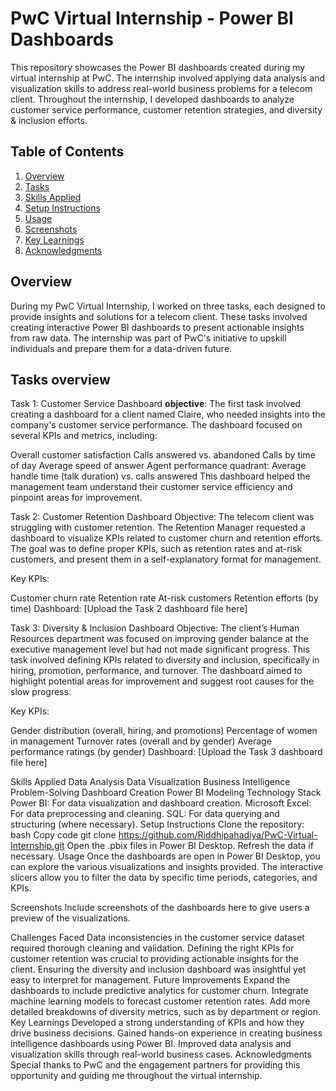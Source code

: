 # PwC Virtual Internship - Power BI Dashboards
This repository showcases the Power BI dashboards created during my virtual internship at PwC. The internship involved applying data analysis and visualization skills to address real-world business problems for a telecom client. Throughout the internship, I developed dashboards to analyze customer service performance, customer retention strategies, and diversity & inclusion efforts.

## Table of Contents
1. [Overview](#overview)
2. [Tasks](#tasks)
3. [Skills Applied](#skills-applied)
4. [Setup Instructions](#setup-instructions)
5. [Usage](#usage)
6. [Screenshots](#screenshots)
7. [Key Learnings](#key-learnings)
8. [Acknowledgments](#acknowledgments)

## Overview
During my PwC Virtual Internship, I worked on three tasks, each designed to provide insights and solutions for a telecom client. These tasks involved creating interactive Power BI dashboards to present actionable insights from raw data. The internship was part of PwC's initiative to upskill individuals and prepare them for a data-driven future.

## Tasks overview
Task 1: Customer Service Dashboard
**objective**:
The first task involved creating a dashboard for a client named Claire, who needed insights into the company's customer service performance. The dashboard focused on several KPIs and metrics, including:

Overall customer satisfaction
Calls answered vs. abandoned
Calls by time of day
Average speed of answer
Agent performance quadrant: Average handle time (talk duration) vs. calls answered
This dashboard helped the management team understand their customer service efficiency and pinpoint areas for improvement.

Task 2: Customer Retention Dashboard
Objective:
The telecom client was struggling with customer retention. The Retention Manager requested a dashboard to visualize KPIs related to customer churn and retention efforts. The goal was to define proper KPIs, such as retention rates and at-risk customers, and present them in a self-explanatory format for management.

Key KPIs:

Customer churn rate
Retention rate
At-risk customers
Retention efforts (by time)
Dashboard:
[Upload the Task 2 dashboard file here]

Task 3: Diversity & Inclusion Dashboard
Objective:
The client’s Human Resources department was focused on improving gender balance at the executive management level but had not made significant progress. This task involved defining KPIs related to diversity and inclusion, specifically in hiring, promotion, performance, and turnover. The dashboard aimed to highlight potential areas for improvement and suggest root causes for the slow progress.

Key KPIs:

Gender distribution (overall, hiring, and promotions)
Percentage of women in management
Turnover rates (overall and by gender)
Average performance ratings (by gender)
Dashboard:
[Upload the Task 3 dashboard file here]

Skills Applied
Data Analysis
Data Visualization
Business Intelligence
Problem-Solving
Dashboard Creation
Power BI Modeling
Technology Stack
Power BI: For data visualization and dashboard creation.
Microsoft Excel: For data preprocessing and cleaning.
SQL: For data querying and structuring (where necessary).
Setup Instructions
Clone the repository:
bash
Copy code
git clone https://github.com/Riddhipahadiya/PwC-Virtual-Internship.git
Open the .pbix files in Power BI Desktop.
Refresh the data if necessary.
Usage
Once the dashboards are open in Power BI Desktop, you can explore the various visualizations and insights provided. The interactive slicers allow you to filter the data by specific time periods, categories, and KPIs.

Screenshots
Include screenshots of the dashboards here to give users a preview of the visualizations.

Challenges Faced
Data inconsistencies in the customer service dataset required thorough cleaning and validation.
Defining the right KPIs for customer retention was crucial to providing actionable insights for the client.
Ensuring the diversity and inclusion dashboard was insightful yet easy to interpret for management.
Future Improvements
Expand the dashboards to include predictive analytics for customer churn.
Integrate machine learning models to forecast customer retention rates.
Add more detailed breakdowns of diversity metrics, such as by department or region.
Key Learnings
Developed a strong understanding of KPIs and how they drive business decisions.
Gained hands-on experience in creating business intelligence dashboards using Power BI.
Improved data analysis and visualization skills through real-world business cases.
Acknowledgments
Special thanks to PwC and the engagement partners for providing this opportunity and guiding me throughout the virtual internship.
